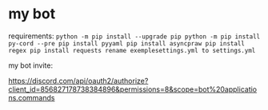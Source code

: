 # my bot 

requirements:
        ```python -m pip install --upgrade pip
        python -m pip install py-cord --pre
        pip install pyyaml
        pip install asyncpraw
        pip install regex
        pip install requests
        rename exemplesettings.yml to settings.yml```

my bot invite:

https://discord.com/api/oauth2/authorize?client_id=856827178738384896&permissions=8&scope=bot%20applications.commands